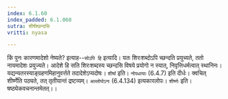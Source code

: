 ```yaml
---
index: 6.1.60
index_padded: 6.1.060
sutra: शीर्षंश्छन्दसि
vritti: nyasa

---
```

किं पुनः कारणमादेशो नेष्यते? इत्याह--`सोऽपि हि` इत्यादि। यतः शिरःशब्दोऽपि च्छन्दति प्रयुच्यते, ततो नायमादेशः प्रयुज्यते। आदेशे हि सति शिरःशब्दस्य च्छन्दसि विषये प्रयोगो न स्यात्, निवृत्तिधर्मत्वात् स्थानिनः। यद्यन्यतरस्याङ्ग्रहणमिहानुवर्त्तते तदादेशेऽप्यदोषः। `शीर्षा` इति। `नोपधायाः` (6.4.7) इति दीर्धः। क्वचित् शीर्ष्णेति पठ्यते, तत् तृतीयान्तं द्रष्टव्यम्। `अल्लोपोऽनः` (6.4.134) इत्यकारलोपः। `शीर्ष्णः` इति। षष्ठ्येकवचनान्तमेतत्।।